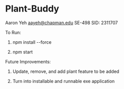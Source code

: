 # Plant-Buddy
Aaron Yeh
aayeh@chapman.edu
SE-498
SID: 2311707

To Run:

  1. npm install --force
  
  2. npm start

Future Improvements:

  1. Update, remove, and add plant feature to be added
 
  2. Turn into installable and runnable exe application
